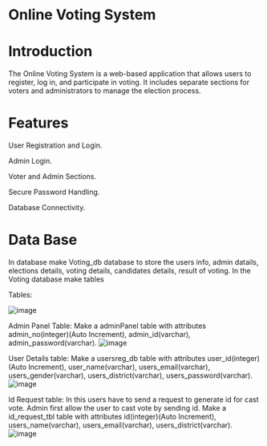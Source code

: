 # Online Voting System
# Introduction
The Online Voting System is a web-based application that allows users to register, log in, and participate in voting. It includes separate sections for voters and administrators to manage the election process.

# Features
User Registration and Login.

Admin Login.

Voter and Admin Sections.

Secure Password Handling.

Database Connectivity.

# Data Base
In database make Voting_db database to store the users info, admin datails, elections details, voting details, candidates details, result of voting.
In the Voting database make tables

Tables:

![image](https://github.com/Modak-NeelKamal/Online_Voting_System/assets/160403495/37e0499c-5a26-463e-9c19-b9721bc24e32)

Admin Panel Table: Make a adminPanel table with attributes admin_no(integer)(Auto Increment), admin_id(varchar), admin_password(varchar).
![image](https://github.com/Modak-NeelKamal/Online_Voting_System/assets/160403495/e5fa2bfc-b761-4976-a19a-d28dd1e0c3e5)

User Details table: Make a usersreg_db table with attributes user_id(integer)(Auto Increment), user_name(varchar), users_email(varchar), users_gender(varchar), users_district(varchar), users_password(varchar).
![image](https://github.com/Modak-NeelKamal/Online_Voting_System/assets/160403495/5dd6d15b-a447-4d52-aa4d-aa7f5fd63961)

Id Request table: In this users have to send a request to generate id for cast vote. Admin first allow the user to cast vote by sending id.
Make a id_request_tbl table with attributes id(integer)(Auto Increment), users_name(varchar), users_email(varchar), users_district(varchar). 
![image](https://github.com/Modak-NeelKamal/Online_Voting_System/assets/160403495/d913b1ba-3284-47d8-9bdc-f91d9bf91c49)
